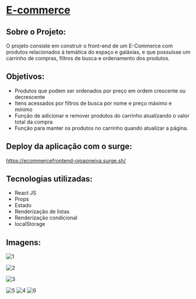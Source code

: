 # [E-commerce](https://ecommercefrontend-ojoaoneiva.surge.sh/)

## Sobre o Projeto:
O projeto consiste em construir o front-end de um E-Commerce com produtos relacionados à temática do espaço e galáxias, e que possuísse um carrinho de compras, filtros de busca e ordenamento dos produtos.

## Objetivos:
- Produtos que podem ser ordenados por preço em ordem crescente ou decrescente
- Itens acessados por filtros de busca por nome e preço máximo e mínimo
- Função de adicionar e remover produtos do carrinho atualizando o valor total da compra
- Função para manter os produtos no carrinho quando atualizar a página.

## Deploy da aplicação com o surge:
https://ecommercefrontend-ojoaoneiva.surge.sh/

## Tecnologias utilizadas:
- React JS
- Props
- Estado
- Renderização de listas
- Renderização condicional
- localStorage

## Imagens:

![1](https://github.com/ojoaoneiva/projeto-frontendreact/assets/122841627/7f1b879d-fe32-4005-9c93-3e3ac57de207)

![2](https://github.com/ojoaoneiva/projeto-frontendreact/assets/122841627/a20d1297-f1f7-4f18-bdb7-57e166f03e7d)

![3](https://github.com/ojoaoneiva/projeto-frontendreact/assets/122841627/98330ea0-feed-4ddc-b5a1-1c810ad9cba8)

![5](https://github.com/ojoaoneiva/projeto-frontendreact/assets/122841627/b91949dd-265b-4e34-bdd7-8ff196e016b1)
![4](https://github.com/ojoaoneiva/projeto-frontendreact/assets/122841627/65e1984e-20f1-4b06-a594-36fdbaf285c3)
![6](https://github.com/ojoaoneiva/projeto-frontendreact/assets/122841627/7af3a578-c5b4-45bd-a3f4-38545aac77ae)
